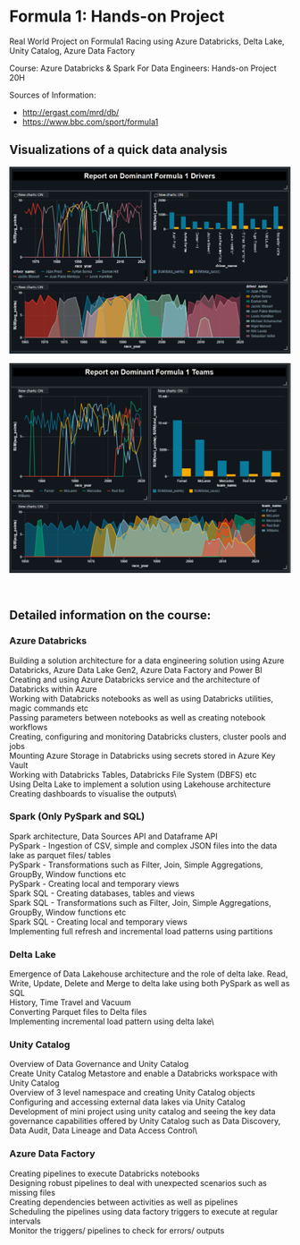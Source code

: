 # Formula 1: Hands-on Project

Real World Project on Formula1 Racing using Azure Databricks, Delta Lake, Unity Catalog, Azure Data Factory

Course: Azure Databricks & Spark For Data Engineers: Hands-on Project
20H

Sources of Information:
- http://ergast.com/mrd/db/ 
- https://www.bbc.com/sport/formula1

## Visualizations of a quick data analysis

![image](drivers.PNG)

![image](teams.PNG)

&emsp;

## Detailed information on the course:
### Azure Databricks
Building a solution architecture for a data engineering solution using Azure Databricks, Azure Data Lake Gen2, Azure Data Factory and Power BI\
Creating and using Azure Databricks service and the architecture of Databricks within Azure\
Working with Databricks notebooks as well as using Databricks utilities, magic commands etc\
Passing parameters between notebooks as well as creating notebook workflows\
Creating, configuring and monitoring Databricks clusters, cluster pools and jobs\
Mounting Azure Storage in Databricks using secrets stored in Azure Key Vault\
Working with Databricks Tables, Databricks File System (DBFS) etc\
Using Delta Lake to implement a solution using Lakehouse architecture\
Creating dashboards to visualise the outputs\


### Spark (Only PySpark and SQL)
Spark architecture, Data Sources API and Dataframe API\
PySpark - Ingestion of CSV, simple and complex JSON files into the data lake as parquet files/ tables\
PySpark - Transformations such as Filter, Join, Simple Aggregations, GroupBy, Window functions etc\
PySpark - Creating local and temporary views\
Spark SQL - Creating databases, tables and views\
Spark SQL - Transformations such as Filter, Join, Simple Aggregations, GroupBy, Window functions etc\
Spark SQL - Creating local and temporary views\
Implementing full refresh and incremental load patterns using partitions

### Delta Lake
Emergence of Data Lakehouse architecture and the role of delta lake.
Read, Write, Update, Delete and Merge to delta lake using both PySpark as well as SQL \
History, Time Travel and Vacuum\
Converting Parquet files to Delta files\
Implementing incremental load pattern using delta lake\

### Unity Catalog
Overview of Data Governance and Unity Catalog\
Create Unity Catalog Metastore and enable a Databricks workspace with Unity Catalog\
Overview of 3 level namespace and creating Unity Catalog objects\
Configuring and accessing external data lakes via Unity Catalog\
Development of mini project using unity catalog and seeing the key data governance capabilities offered by Unity Catalog such as Data Discovery, Data Audit, Data Lineage and Data Access Control\

### Azure Data Factory
Creating pipelines to execute Databricks notebooks\
Designing robust pipelines to deal with unexpected scenarios such as missing files\
Creating dependencies between activities as well as pipelines\
Scheduling the pipelines using data factory triggers to execute at regular intervals\
Monitor the triggers/ pipelines to check for errors/ outputs